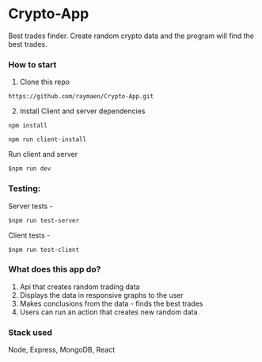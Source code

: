 # Crypto-App
Best trades finder. Create random crypto data and the program will find the best trades.

### How to start
1) Clone this repo
```
https://github.com/raymaen/Crypto-App.git
```

2) Install Client and server dependencies
```
npm install
```
```
npm run client-install
```

Run client and server
```
$npm run dev
```


### Testing: 
Server tests -
```
$npm run test-server
```

Client tests -
```
$npm run test-client
```


### What does this app do?
1) Api that creates random trading data
2) Displays the data in responsive graphs to the user
3) Makes conclusions from the data - finds the best trades
4) Users can run an action that creates new random data

### Stack used
Node, Express, MongoDB, React


